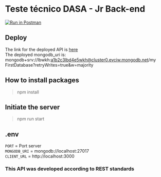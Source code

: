 # Teste técnico DASA - Jr Back-end

[![Run in Postman](https://run.pstmn.io/button.svg)](https://www.postman.com/run-collection/:collection_id)

## Deploy

The link for the deployed API is [here](https://teste-dasa-laboratorios-exames.herokuapp.com/)  
The deployed mongodb_uri is: mongodb+srv://lbwkh:a1b2c3lbd4e5wkh@cluster0.evciw.mongodb.net/myFirstDatabase?retryWrites=true&w=majority

## How to install packages

> npm install

## Initiate the server

> npm run start

## .env

`PORT` = Port server  
`MONGODB_URI` = mongodb://localhost:27017  
`CLIENT_URL` = http://localhost:3000

### This API was developed according to REST standards
